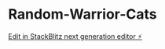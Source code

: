 # Random-Warrior-Cats

[Edit in StackBlitz next generation editor ⚡️](https://stackblitz.com/~/github.com/moonstripe61/Random-Warrior-Cats)